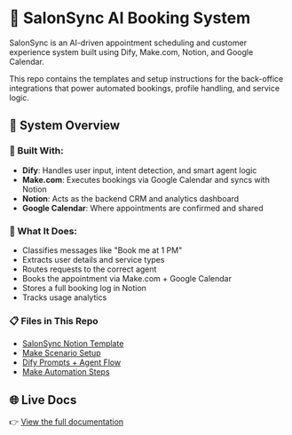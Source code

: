 # 💈 SalonSync AI Booking System

SalonSync is an AI-driven appointment scheduling and customer experience system built using Dify, Make.com, Notion, and Google Calendar.

This repo contains the templates and setup instructions for the back-office integrations that power automated bookings, profile handling, and service logic.

## 🔗 System Overview

### 🧠 Built With:
- **Dify**: Handles user input, intent detection, and smart agent logic
- **Make.com**: Executes bookings via Google Calendar and syncs with Notion
- **Notion**: Acts as the backend CRM and analytics dashboard
- **Google Calendar**: Where appointments are confirmed and shared

### 📅 What It Does:
- Classifies messages like "Book me at 1 PM"
- Extracts user details and service types
- Routes requests to the correct agent
- Books the appointment via Make.com + Google Calendar
- Stores a full booking log in Notion
- Tracks usage analytics

### 📋 Files in This Repo
- [SalonSync Notion Template](docs/SalonSync_Notion_Template.md)
- [Make Scenario Setup](docs/Make_Scenario_Blueprint.md)
- [Dify Prompts + Agent Flow](dify/intents_prompt.md)
- [Make Automation Steps](make/Make_Automation_Steps.md)

## 🌐 Live Docs

👉 [View the full documentation](https://salonsync.xyz)
